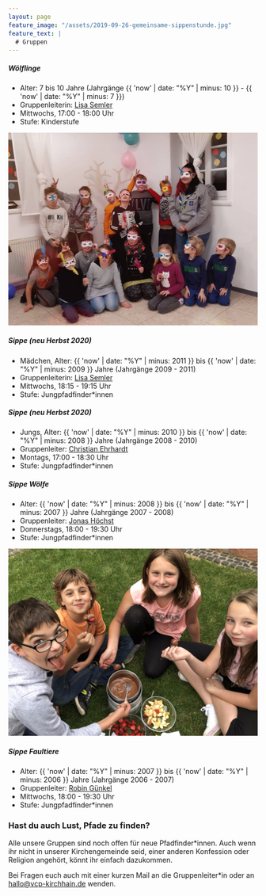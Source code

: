 ```yaml
---
layout: page
feature_image: "/assets/2019-09-26-gemeinsame-sippenstunde.jpg"
feature_text: |
  # Gruppen
---
```


##### Wölflinge 

- Alter: 7 bis 10 Jahre (Jahrgänge {{ 'now' | date: "%Y" | minus: 10 }} - {{ 'now' | date: "%Y" | minus: 7 }})
- Gruppenleiterin: [Lisa Semler](mailto:lisa@vcp-kirchhain.de)
- Mittwochs, 17:00 - 18:00 Uhr
- Stufe: Kinderstufe

![](/assets/gruppen/woelflinge.jpg)


##### Sippe (neu Herbst 2020)

- Mädchen, Alter: {{ 'now' | date: "%Y" | minus: 2011 }} bis {{ 'now' | date: "%Y" | minus: 2009 }} Jahre (Jahrgänge 2009 - 2011)
- Gruppenleiterin: [Lisa Semler](mailto:lisa@vcp-kirchhain.de)
- Mittwochs, 18:15 - 19:15 Uhr
- Stufe: Jungpfadfinder*innen

<!--![](/assets/gruppen/sippe_lisa.jpg)-->


##### Sippe (neu Herbst 2020)

- Jungs, Alter: {{ 'now' | date: "%Y" | minus: 2010 }} bis {{ 'now' | date: "%Y" | minus: 2008 }} Jahre (Jahrgänge 2008 - 2010)
- Gruppenleiter: [Christian Ehrhardt](mailto:christian@vcp-kirchhain.de)
- Montags, 17:00 - 18:30 Uhr
- Stufe: Jungpfadfinder*innen

<!--![](/assets/gruppen/sippe_christian.jpg)-->

##### Sippe Wölfe

- Alter: {{ 'now' | date: "%Y" | minus: 2008 }} bis {{ 'now' | date: "%Y" | minus: 2007 }} Jahre (Jahrgänge 2007 - 2008)
- Gruppenleiter: [Jonas Höchst](mailto:jonas@vcp-kirchhain.de)
- Donnerstags, 18:00 - 19:30 Uhr
- Stufe: Jungpfadfinder*innen

![](/assets/gruppen/sippe_woelfe.jpg)


##### Sippe Faultiere

- Alter: {{ 'now' | date: "%Y" | minus: 2007 }} bis {{ 'now' | date: "%Y" | minus: 2006 }} Jahre (Jahrgänge 2006 - 2007)
- Gruppenleiter: [Robin Günkel](mailto:robin@vcp-kirchhain.de)
- Mittwochs, 18:00 - 19:30 Uhr
- Stufe: Jungpfadfinder*innen


### Hast du auch Lust, Pfade zu finden?

Alle unsere Gruppen sind noch offen für neue Pfadfinder\*innen. Auch wenn ihr nicht in unserer Kirchengemeinde seid, einer anderen Konfession oder Religion angehört, könnt ihr einfach dazukommen.

Bei Fragen euch auch mit einer kurzen Mail an die Gruppenleiter\*in oder an [hallo@vcp-kirchhain.de](mailto:hallo@vcp-kirchhain.de) wenden.